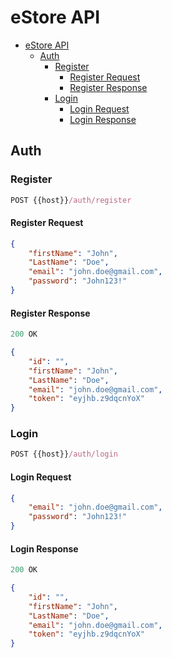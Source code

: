 # eStore API

- [eStore API](#estore-api)
  - [Auth](#auth)
    - [Register](#register)
      - [Register Request](#register-request)
      - [Register Response](#register-response)
    - [Login](#login)
      - [Login Request](#login-request)
      - [Login Response](#login-response)

## Auth

### Register

```js
POST {{host}}/auth/register
```

#### Register Request

```json
{
    "firstName": "John",
    "LastName": "Doe",
    "email": "john.doe@gmail.com",
    "password": "John123!"
}
```

#### Register Response

```js
200 OK
```

```json
{
    "id": "",
    "firstName": "John",
    "LastName": "Doe",
    "email": "john.doe@gmail.com",
    "token": "eyjhb.z9dqcnYoX"
}
```

### Login

```js
POST {{host}}/auth/login
```

#### Login Request

```json
{
    "email": "john.doe@gmail.com",
    "password": "John123!"
}
```

#### Login Response

```js
200 OK
```

```json
{
    "id": "",
    "firstName": "John",
    "LastName": "Doe",
    "email": "john.doe@gmail.com",
    "token": "eyjhb.z9dqcnYoX"
}
```